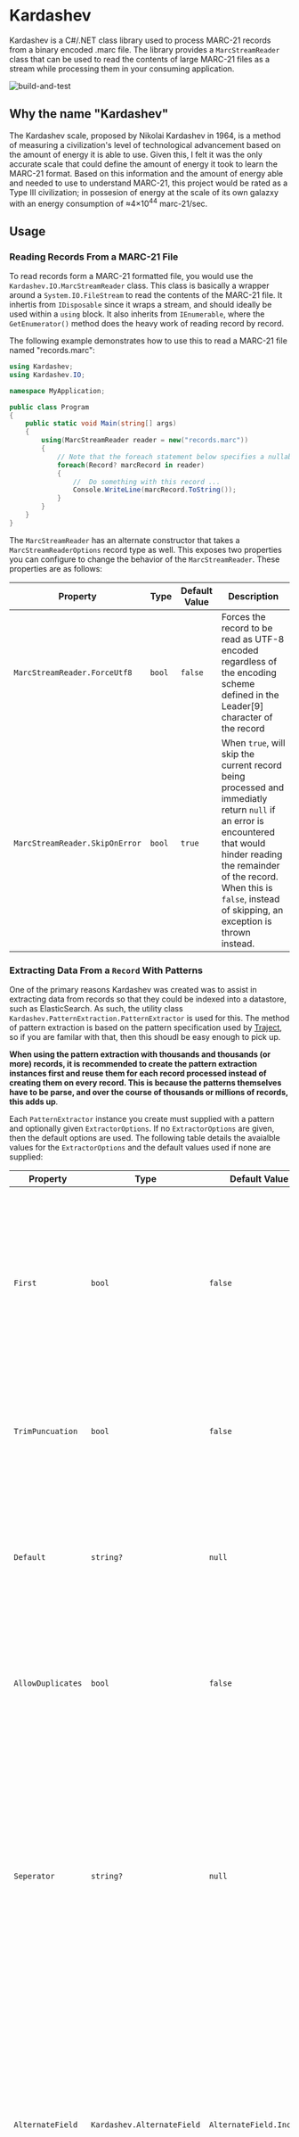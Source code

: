 # Kardashev
Kardashev is a C#/.NET class library used to process MARC-21 records from a binary encoded .marc file.  The library provides a `MarcStreamReader` class that can be used to read the contents of large MARC-21 files as a stream while processing them in your consuming application.

![build-and-test](https://github.com/ECULibraries/kardashev/actions/workflows/build-and-test.yml/badge.svg)

## Why the name "Kardashev"
The Kardashev scale, proposed by Nikolai Kardashev in 1964, is a method of measuring a civilization's level of technological advancement based on the amount of energy it is able to use.  Given this, I felt it was the only accurate scale that could define the amount of energy it took to learn the MARC-21 format.  Based on this information and the amount of energy able and needed to use to understand MARC-21, this project would be rated as a Type III civilization; in possesion of energy at the scale of its own galazxy with an energy consumption of ≈4×10<sup>44</sup> marc-21/sec.

## Usage
### Reading Records From a MARC-21 File
To read records form a MARC-21 formatted file, you would use the `Kardashev.IO.MarcStreamReader` class.  This class is basically a wrapper around a `System.IO.FileStream` to read the contents of the MARC-21 file.  It inhertis from `IDisposable` since it wraps a stream, and should ideally be used within a `using` block.  It also inherits from `IEnumerable`, where the `GetEnumerator()` method does the heavy work of reading record by record.

The following example demonstrates how to use this to read a MARC-21 file named "records.marc":

```cs
using Kardashev;
using Kardashev.IO;

namespace MyApplication;

public class Program
{
    public static void Main(string[] args)
    {
        using(MarcStreamReader reader = new("records.marc"))
        {
            // Note that the foreach statement below specifies a nullable Record?
            foreach(Record? marcRecord in reader)
            {
                //  Do something with this record ...
                Console.WriteLine(marcRecord.ToString());
            }
        }
    }
}
```
The `MarcStreamReader` has an alternate constructor that takes a `MarcStreamReaderOptions` record type as well. This exposes two properties you can configure to change the behavior of the `MarcStreamReader`. These properties are as follows:



| Property | Type | Default Value | Description |
| --- | --- | --- | --- |
| `MarcStreamReader.ForceUtf8` | `bool` | `false` | Forces the record to be read as UTF-8 encoded regardless of the encoding scheme defined in the Leader[9] character of the record |
| `MarcStreamReader.SkipOnError` | `bool` | `true` |  When `true`, will skip the current record being processed and immediatly return `null` if an error is encountered that would hinder reading the remainder of the record.  When this is `false`, instead of skipping, an exception is thrown instead. |

### Extracting Data From a `Record` With Patterns
One of the primary reasons Kardashev was created was to assist in extracting data from records so that they could be indexed into a datastore, such as ElasticSearch.  As such, the utility class `Kardashev.PatternExtraction.PatternExtractor` is used for this.  The method of pattern extraction is based on the pattern specification used by [Traject](https://github.com/traject/traject), so if you are familar with that, then this shoudl be easy enough to pick up.

**When using the pattern extraction with thousands and thousands (or more) records, it is recommended to create the pattern extraction instances first and reuse them for each record processed instead of creating them on every record.  This is because the patterns themselves have to be parse, and over the course of thousands or millions of records, this adds up**.

Each `PatternExtractor` instance you create must supplied with a pattern and optionally given `ExtractorOptions`.  If no `ExtractorOptions` are given, then the default options are used. The following table details the avaialble values for the `ExtractorOptions` and the default values used if none are supplied:


| Property | Type | Default Value | Description |
| --- | --- | --- | --- |
| `First` | `bool` | `false` | When `true`, will extract only the first value found from the extraction pattern. This is useful when extracting data from a Varaible Field that can be repeated. |
| `TrimPuncuation` | `bool` | `false` | When `true`, trims common leading and trailing puncuation from the value extracted |
| `Default` | `string?` | `null` | When given, will use the value specified as the default value to return if an no values are found using the pattern. |
| `AllowDuplicates` | `bool` | `false` | When `false`, detects duplicate extracted values and returns only the unique value set |
| `Seperator` | `string?` |`null` | When given, all values extract will first be combined into a string value where each value is seperated by the seperator specified.  If this is not given, then all extracted values will remain as separate entries in the returned array. |
| `AlternateField` | `Kardashev.AlternateField` | `AlternateField.Include` | Specifies if Alternate Script data from linked Variable Data Field 880s should be included, not included, or to only extract the data from the 880 field and not the original field. |

### The Pattern String
The pattern string that must be given to the `PatternExtractor` has a few specifications depending on if you are extracting from a Variable Control Field or a Variable Data Field.  First, at minimum, the pattern must be

1. A minimum 3 characters in length
2. The first 3 characters of the pattern must be numerical, representing the tag of the field to extract from (e.g. `001`, `010`, `250`, etc).

Following the Tag value in the pattern, the remainder of the pattern depends on if it is for A Variable Control Field or Varaible Data Field.

### Varaible Control Field Patterns
The pattern specification for a Variable Control Field consists of a string that contains the Varaible Control Field tag value (`001` - `009`) and an option slice speicfication enclused in [] brackets.  The slice specification can be a single zero-based index value of the character to extract or an inclusive range where the start and end index are seperated by a '-' character.  If no slice is specified, then the entire data string for that field is extracted.

For example, let's say we had the following Varaible Control Field

```
005 19940223151047.0
```

The following table shows examples of valid pattern strings to extract from the above field and what data they would extract based on the pattern specification:

| Pattern      | Result             | Explination |
| ------------ | ------------------ | ----------- |
| `"005"`      | `19940223151047.0` | Only the tag value was given, so the entire data string will be extracted. |
| `"005[5]"`   | `2`                | A single slice value was given, specifying to extract the zero-based 5th chracter from the data string. |
| `"005[0-7]"` | `11940222`         | A range slice value was given, specifying to extract chracters 0 - 7 inclusivly (zero-based) from the data string. |

### Varaible Data Field Patterns
The pattern for a Varaible Data field consists of a string that contains the Varaible Data Field tag value (`010` - `999`), optional indicators enclosed within \|\| pipes, and optiona subfield codes. When supplying optional indicators, they must be enclused with the '\|' character at the start and end, and 2 indicator values must be given.  Indicator values must be alphanumeric (0 -9 or a -z) or a ' ' space, or it can be a '*' astrick to indicate any indicator value will match.

Subfield codes must be alphanumeric (0-9 or a-z).  When supplying subfield codes, only the values from those subfields will be extracted. If a subfield code is repeated (e.g. `250aa`, `250bb`), then multiple instances of that subfield code within the Varaible Data Field will be joined together with a ' ' space character.  When no subfield codes are supplied, then all subfields values are extracted.  If a value was given for the `ExtractorOptions.Seperator`, then all subfield values extracted will be combined into one string seperated by the seperator value given; otherwise, they will be extracted as separate values.

For example, let's say we had the following Varaible Data Field

```
270 1# $ECU Libraries$a1000 E 5th St.$bGreenville$cNC$dU.S.$e27858
```

The following table shows examples of valid pattern strings to extract from the above field and what the data they would extract based on the pattern specification
| Pattern      | Result             | Explination |
| ------------ | ------------------ | ----------- |
| `"270"`      | `["ECU Libraries", "1000 E 5th St.", "Greenville", "NC", "27858"]` | No subfield codes were specified, so all values would be extracted |
| `"270a"`     | `["ECU Libraries", "1000 E 5th St."]` | Only subfield code `a` was specified, and the field has two instances of that subfield, so both were extracted. |
| `"270aa"`    | `["ECU Libraries 1000 E 5th St."]`    | The pattern repeated the `a` specification and the field has two instances. So both were extracted and combined into a single value seperated by a ' ' space |
| `"270\|1*\|"`  | `["ECU Libraries", "1000 E 5th St.", "Greenville", "NC", "27858"]` | The `1*` indicators were specified, and this field does have a `1` indicator as the first indicator. No subfield codes were given, so all were extracted. |
| `"270\|2*\|`   | `[]`               | The `2*` indicators were specified, however this field does not have a `2` as the first indicator, so it does not match and no values would be extracted. |
| `"270\|1*\|b"` | `["Greenville"]`   | The `1*` indicators were specified, and this field does have a `1` indicator as the first indicator.  Subfield code `b` was also specified, so we only extracted that subfield value.

**Note: In the above examples, the extracted values are extracted into individual elements in the array. If a value were given for the `ExtractorOptions.Seperator`, the instead of multiple elements in the array, all elements would be combined into one string, seperated by the `ExtractorOptions.Seperator` value specified.**


### Multiple Patterns In One String
You can supply the `PatternExtractor` with multiple patterns in one string. Each pattern must be seperated by a ':' colon character, and you can mix Varaible Control Field patterns with Varaible Data Field patterns (e.g. `001:002[5]:250|1*|:270abc`).  A common use for this may be when extracting information such as the primary author of a title.  This value can be found in a few different fields.  So you might create a pattern such as `100abcdq:110abcd:111acde`.  This would be split into three seperate patterns `["100abcdq", "110abcd", "111acde"]` and then processed in the order they were given.  This is important incase you indicated `true` for the `ExtractorOptions.First` as that would indicate to extract the first value found.

### Using Pattern Example
The following is an example of using the `PaternExtractor` to extract the display title and the display author values from each record processed

```cs
using Kardashev;
using Kardashev.IO;
using Kardashev.PatternExtraction;

namespace MyApplication;

public class Program
{
    public static void Main(string[] args)
    {
        //  Create the pattern extractors first so they can be reused for
        //  each record instead of creating a new instance per record
        PatterExtractor titleExtractor = new("245abnpfg", new ExtractorOptions(TrimPuncuation: true, First: true));
        PatterExtractor authorExtractor = new("100abcdq:110abcd:111acde", new ExtractorOptions(TrimPuncuation: true, First: true));

        using(MarcStreamReader reader = new("records.marc"))
        {
            // Note that the foreach statement below specifies a nullable Record?
            foreach(Record? marcRecord in reader)
            {
                if(record != null)
                {
                    string[] titleResult = titleExtractor.Extract(marcRecord);
                    string[] authorResult = authorExtractor.Extract(marcRecord);

                    //  Do something with the results like putting them in a
                    //  data store?

                }
            }
        }
    }
}
```

## License
Kardashev is released under the MIT License with the exception of the `/source/Kardashev/Encodings/MARC8.cs` file, which is released under the GNU Lesser General Public License.  For more infomration on these individual licenses, please refer to the following
* Kardashev License - [MIT License Notice](LICENSE)
* MARC8.cs License - [GNU Lesser General Public Notice](MARC8LICENSE)

## Acknowledgement
I wanted to give awknowledgement to two other projects that were great sources of understanding as I went through reading up on the MARC-21 format and putting together the pattern parsing.

First would be the [CSharp_MARC](https://github.com/afrozenpeach/CSharp_MARC/) library by @afrozenpeach. This project was a great resource and provided the MARC8 Encoding port in C# as well.  The actual MARC Editor application itself is really cool and something that I've used a lot in the past when tracking down issues in MARC records tha we ingest.

Second would be [Traject](https://github.com/traject/traject) @traject, initially create by Jonathan Rochkind (John Hopkins Library) and Bill Dueber (University of Michigan).  This is where the bases for the pattern matching for this library comes from.  I was mostly familr with the pattern matching since traject is used under the hood in Project Blacklight. I wanted an already familar system in place when creating this library and did my best to mirror it.
